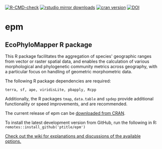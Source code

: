   <!-- badges: start -->
  [![R-CMD-check](https://github.com/ptitle/epm/workflows/R-CMD-check/badge.svg)](https://github.com/ptitle/epm/actions)
  [![rstudio mirror downloads](https://cranlogs.r-pkg.org/badges/epm)](https://github.com/r-hub/cranlogs.app)
  [![cran version](https://www.r-pkg.org/badges/version/epm)](https://cran.r-project.org/package=epm)
  [![DOI](https://zenodo.org/badge/348488706.svg)](https://zenodo.org/badge/latestdoi/348488706)
  <!-- badges: end -->
# epm
## EcoPhyloMapper R package

This R package facilitates the aggregation of species' geographic ranges from vector or raster spatial data, and enables the calculation of various morphological and phylogenetic community metrics across geography, with a particular focus on handling of geometric morphometric data.

The following R package dependencies are required:

`terra, sf, ape, viridisLite, pbapply, Rcpp`

Additionally, the R packages `tmap`, `data.table` and `spdep` provide additional functionality or speed improvements, and are recommended.

The current release of epm can be [downloaded from CRAN]( https://cran.r-project.org/package=epm).

To install the latest development version from GitHub, run the following in R: `remotes::install_github('ptitle/epm')`

[Check out the wiki for explanations and discussions of the available options.](https://github.com/ptitle/epm/wiki)


